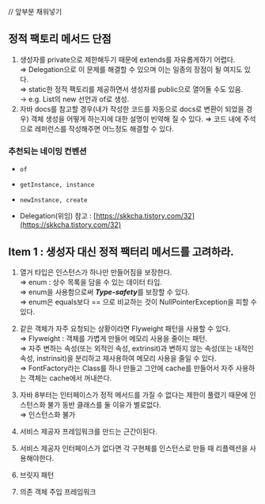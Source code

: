 
// 앞부분 채워넣기

## 정적 팩토리 메서드 단점

1. 생성자를 private으로 제한해두기 때문에 extends를 자유롭게하기 어렵다.  
⇒ Delegation으로 이 문제를 해결할 수 있으며 이는 일종의 장점이 될 여지도 있다.  
⇒ static한 정적 팩토리를 제공하면서 생성자를 public으로 열어둘 수도 있음.  
     → e.g. List의 new 선언과 of로 생성.
2.  자바 docs를 참고할 경우(내가 작성한 코드를 자동으로 docs로 변환이 되었을 경우) 객체 생성을 어떻게 하는지에 대한 설명이 빈약해 질 수 있다.
⇒ 코드 내에 주석으로 레퍼런스를 작성해주면 어느정도 해결할 수 있다.

### 추천되는 네이밍 컨벤션

- `of`
- `getInstance, instance`
- `newInstance, create`

- Delegation(위임)
참고 : [https://skkcha.tistory.com/32](https://skkcha.tistory.com/32)

## Item 1 : 생성자 대신 정적 팩터리 메서드를 고려하라.

1. 열거 타입은 인스턴스가 하나만 만들어짐을 보장한다.  
⇒ enum : 상수 목록을 담을 수 있는 데이터 타입.  
⇒ enum을 사용함으로써 ***Type-safety***를 보장할 수 있다.  
⇒ enum은 equals보다 == 으로 비교하는 것이 NullPointerException을 피할 수 있다.  

2. 같은 객체가 자주 요청되는 상황이라면 Flyweight 패턴을 사용할 수 있다.  
⇒ Flyweight : 객체를 가볍게 만들어 메모리 사용을 줄이는 패턴.  
⇒ 자주 변하는 속성(또는 외적인 속성, extrinsit)과 변하지 않는 속성(또는 내적인 속성, instrinsit)을 분리하고 재사용하여 메모리 사용을 줄일 수 있다.  
⇒ FontFactory라는 Class를 하나 만들고 그안에 cache를 만들어서 자주 사용하는 객체는 cache에서 꺼내쓴다.  
3. 자바 8부터는 인터페이스가 정적 메서드를 가질 수 없다는 제한이 풀렸기 때문에 인스턴스화 불가 동반 클래스를 둘 이유가 별로없다.  
⇒ 인스턴스화 불가  
4. 서비스 제공자 프레임워크를 만드는 근간이된다.
5. 서비스 제공자 인터페이스가 없다면 각 구현체를 인스턴스로 만들 때 리플렉션을 사용해야한다.
6. 브릿지 패턴
7. 의존 객체 주입 프레임워크
